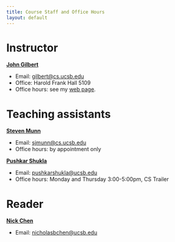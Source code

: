 ```yaml
---
title: Course Staff and Office Hours
layout: default
---
```


# Instructor

<b><a href="http://www.cs.ucsb.edu/~gilbert">John Gilbert</a></b>
* Email: <A HREF="mailto:gilbert@cs.ucsb.edu">gilbert@cs.ucsb.edu</A>
* Office: Harold Frank Hall 5109
* Office hours: see my <a href="http://www.cs.ucsb.edu/~gilbert">web page</a>.

# Teaching assistants

<b><a href="https://networkscience.igert.ucsb.edu/people/munn">Steven Munn</a></b>
* Email: <A HREF="mailto:sjmunn@cs.ucsb.edu">sjmunn@cs.ucsb.edu</A>
* Office hours: by appointment only

<b><a href="https://www.linkedin.com/in/pushkar-shukla-572ab551/">Pushkar Shukla</a></b> 
* Email: <A HREF="mailto:pushkarshukla@ucsb.edu">pushkarshukla@ucsb.edu</A><BR>
* Office hours: Monday and Thursday 3:00-5:00pm, CS Trailer

# Reader

<b><a href="https://www.linkedin.com/in/nicholasbchen/">Nick Chen</a></b>
* Email: <A HREF="mailto:nicholasbchen@ucsb.edu">nicholasbchen@ucsb.edu</A>
